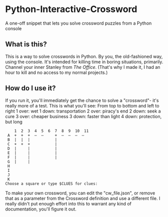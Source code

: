 # Python-Interactive-Crossword
A one-off snippet that lets you solve crossword puzzles from a Python console

## What is this?
This is a way to solve crosswords in Python. By you, the old-fashioned way, using the console. It's intended for killing time in boring situations, primarily. Channel your inner Stanley from *The Office*. (That's why I made it, I had an hour to kill and no access to my normal projects.)

## How do I use it? 
If you run it, you'll immediately get the chance to solve a "crossword"- it's really more of a test. This is what you'll see:
    From top to bottom and left to right
    1 over: wet
    1 down: transportation
    2 over: piracy's end
    2 down: seek a cure
    3 over: cheaper business
    3 down: faster than light
    4 down: protection, but long


        1  2  3  4  5  6  7  8  9  10  11 
     A  +  +  +  –  –     +  –  –  –  – 
     B  |  |  |           |             
     C  +  +  +           |             
     D  |     |           |             
     E  |     |           |             
     F  |     |           |             
     G  |     |                         
     H                                  
     I                                  
     J                                  
     K                                  
    Choose a square or type $CLUES for clues: 
  
To make your own crossword, you can edit the "cw_file.json", or remove that as a parameter from the Crossword definition and use a different file. I really didn't put enough effort into this to warrant any kind of documentation, you'll figure it out.  
